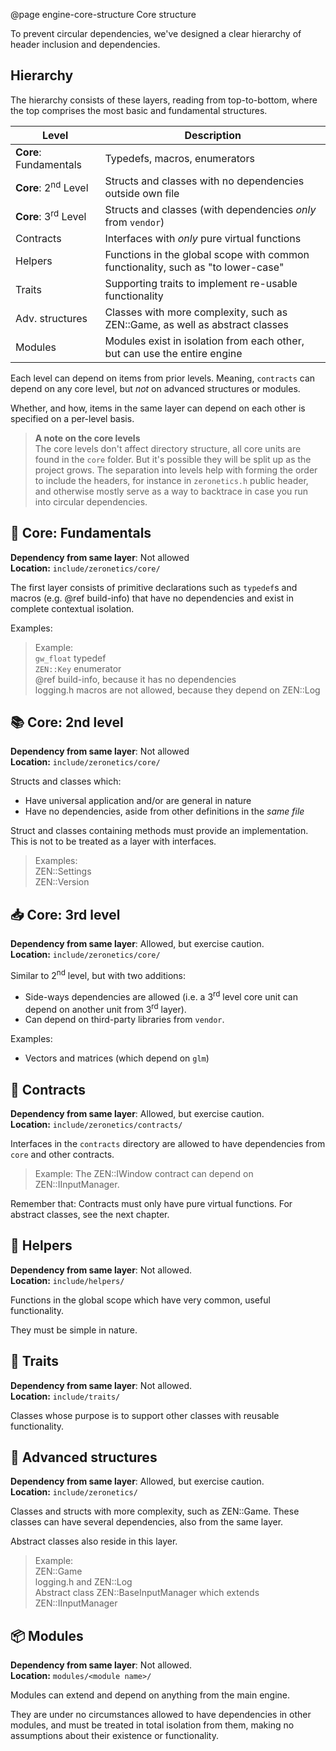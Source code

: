 @page engine-core-structure Core structure

To prevent circular dependencies, we've designed a clear hierarchy of
header inclusion and dependencies.

## Hierarchy

The hierarchy consists of these layers, reading from top-to-bottom, where
the top comprises the most basic and fundamental structures.

| Level                          | Description                                                                      |
|--------------------------------|----------------------------------------------------------------------------------|
| **Core**: Fundamentals         | Typedefs, macros, enumerators                                                    |
| **Core**: 2<sup>nd</sup> Level | Structs and classes with no dependencies outside own file                        |
| **Core**: 3<sup>rd</sup> Level | Structs and classes (with dependencies _only_ from ``vendor``)                   |
| Contracts                      | Interfaces with _only_ pure virtual functions                                    |
| Helpers                        | Functions in the global scope with common functionality, such as "to lower-case" |
| Traits                         | Supporting traits to implement re-usable functionality                           |
| Adv. structures                | Classes with more complexity, such as ZEN::Game, as well as abstract classes     |
| Modules                        | Modules exist in isolation from each other, but can use the entire engine        |

Each level can depend on items from prior levels. Meaning, ``contracts``
can depend on any core level, but _not_ on advanced structures or modules.

Whether, and how, items in the same layer can depend on each other is
specified on a per-level basis.

> **A note on the core levels**  
> The core levels don't affect directory structure, all core units are
> found in the ``core`` folder. But it's possible they will be split
> up as the project grows. The separation into levels help with forming
> the order to include the headers, for instance in ``zeronetics.h``
> public header, and otherwise mostly serve as a way to backtrace
> in case you run into circular dependencies.

## 🔨 Core: Fundamentals

**Dependency from same layer**: Not allowed  
**Location:** ``include/zeronetics/core/``

The first layer consists of primitive declarations such as ``typedef``s
and macros (e.g. @ref build-info) that have no dependencies and
exist in complete contextual isolation.

Examples: 

> Example:  
> ``gw_float`` typedef  
> ``ZEN::Key`` enumerator  
> @ref build-info, because it has no dependencies  
> logging.h macros are not allowed, because they depend on ZEN::Log 

## 📚 Core: 2nd level

**Dependency from same layer**: Not allowed  
**Location:** ``include/zeronetics/core/``

Structs and classes which:

- Have universal application and/or are general in nature
- Have no dependencies, aside from other definitions in the _same file_

Struct and classes containing methods must provide an implementation.
This is not to be treated as a layer with interfaces.

> Examples:  
> ZEN::Settings  
> ZEN::Version

## 📥 Core: 3rd level

**Dependency from same layer**: Allowed, but exercise caution.  
**Location:** ``include/zeronetics/core/``

Similar to 2<sup>nd</sup> level, but with two additions:

- Side-ways dependencies are allowed (i.e. a 3<sup>rd</sup> level core unit
  can depend on another unit from 3<sup>rd</sup> layer).
- Can depend on third-party libraries from ``vendor``.

Examples:

- Vectors and matrices (which depend on ``glm``)

## 📜 Contracts

**Dependency from same layer**: Allowed, but exercise caution.  
**Location:** ``include/zeronetics/contracts/``

Interfaces in the ``contracts`` directory are allowed to have dependencies
from ``core`` and other contracts.

> Example: The ZEN::IWindow contract can depend on ZEN::IInputManager.

Remember that: Contracts must only have pure virtual functions.
For abstract classes, see the next chapter.

## 💼 Helpers

**Dependency from same layer**: Not allowed.  
**Location:** ``include/helpers/``

Functions in the global scope which have very common, useful
functionality.

They must be simple in nature.

## 💎 Traits

**Dependency from same layer**: Not allowed.  
**Location:** ``include/traits/``

Classes whose purpose is to support other classes with
reusable functionality.

## 📱 Advanced structures

**Dependency from same layer**: Allowed, but exercise caution.  
**Location:** ``include/zeronetics/``

Classes and structs with more complexity, such as ZEN::Game.
These classes can have several dependencies, also from the same layer.

Abstract classes also reside in this layer. 

> Example:  
> ZEN::Game  
> logging.h and ZEN::Log  
> Abstract class ZEN::BaseInputManager which extends ZEN::IInputManager

## 📦 Modules

**Dependency from same layer**: Not allowed.  
**Location:** ``modules/<module name>/``

Modules can extend and depend on anything from the main
engine.

They are under no circumstances allowed to have dependencies
in other modules, and must be treated in total isolation from them,
making no assumptions about their existence or functionality.
